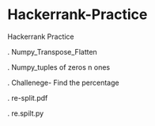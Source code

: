 # Hackerrank-Practice
Hackerrank Practice

	
. Numpy_Transpose_Flatten	

. Numpy_tuples of zeros n ones	

. Challenege- Find the percentage

. re-split.pdf	

. re.spilt.py
